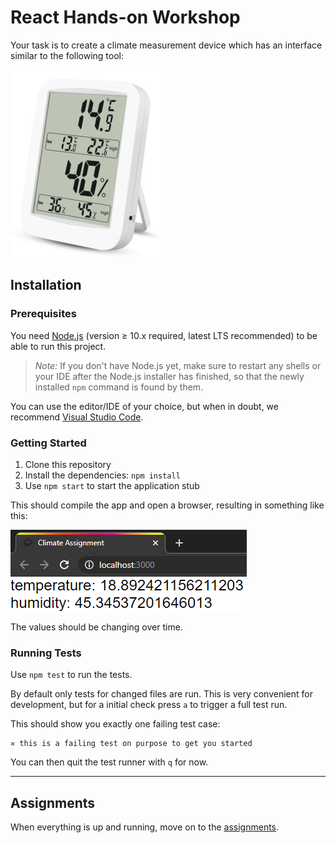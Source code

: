 # React Hands-on Workshop

Your task is to create a climate measurement device which has an interface
similar to the following tool:

![thermometer showing temperature and humidity, including low/high](thermo.jpg)

## Installation

### Prerequisites

You need [Node.js](https://nodejs.org) (version ≥ 10.x required, latest LTS
recommended) to be able to run this project.

> *Note:* If you don't have Node.js yet, make sure to restart any shells or your
> IDE after the Node.js installer has finished, so that the newly installed
> `npm` command is found by them.

You can use the editor/IDE of your choice, but when in doubt, we recommend
[Visual Studio Code](https://code.visualstudio.com/).

### Getting Started

1. Clone this repository
2. Install the dependencies: `npm install`
3. Use `npm start` to start the application stub

This should compile the app and open a browser, resulting in something like
this:

![example screenshot of app in its initial state](app-stub.png)

The values should be changing over time.

### Running Tests

Use `npm test` to run the tests.

By default only tests for changed files are run. This is very convenient for
development, but for a initial check press `a` to trigger a full test run.

This should show you exactly one failing test case:

```text
✕ this is a failing test on purpose to get you started
```

You can then quit the test runner with `q` for now.

---

## Assignments

When everything is up and running, move on to the [assignments](assignments.md).
